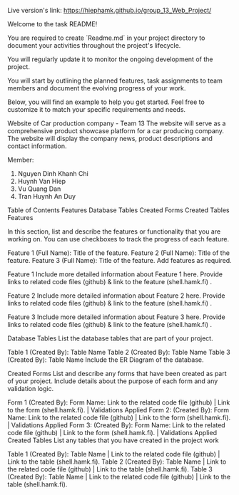 Live version's link:
https://hiephamk.github.io/group_13_Web_Project/

Welcome to the task README!

You are required to create ´Readme.md´ in your project directory to document your activities throughout the project's lifecycle.

You will regularly update it to monitor the ongoing development of the project.

You will start by outlining the planned features, task assignments to team members and document the evolving progress of your work.

Below, you will find an example to help you get started. Feel free to customize it to match your specific requirements and needs.

Website of Car production company - Team 13
The website will serve as a comprehensive product showcase platform for a car producing company. The website will display the company news, product descriptions and contact information.

Member:
1. Nguyen Dinh Khanh Chi
2. Huynh Van Hiep
3. Vu Quang Dan
4. Tran Huynh An Duy


Table of Contents
Features
Database Tables
Created Forms
Created Tables
Features

In this section, list and describe the features or functionality that you are working on. You can use checkboxes to track the progress of each feature.

 Feature 1 (Full Name): Title of the feature.
 Feature 2 (Full Name): Title of the feature.
 Feature 3 (Full Name): Title of the feature.
Add features as required.

Feature 1
Include more detailed information about Feature 1 here. Provide links to related code files (github) & link to the feature (shell.hamk.fi) .

Feature 2
Include more detailed information about Feature 2 here. Provide links to related code files (github) & link to the feature (shell.hamk.fi) .

Feature 3
Include more detailed information about Feature 3 here. Provide links to related code files (github) & link to the feature (shell.hamk.fi) .

Database Tables
List the database tables that are part of your project.

Table 1 (Created By): Table Name
Table 2 (Created By): Table Name
Table 3 (Created By): Table Name
Include the ER Diagram of the database.

Created Forms
List and describe any forms that have been created as part of your project. Include details about the purpose of each form and any validation logic.

Form 1 (Created By): Form Name: Link to the related code file (github) | Link to the form (shell.hamk.fi). | Validations Applied
Form 2: (Created By): Form Name: Link to the related code file (github) | Link to the form (shell.hamk.fi). | Validations Applied
Form 3: (Created By): Form Name: Link to the related code file (github) | Link to the form (shell.hamk.fi). | Validations Applied
Created Tables
List any tables that you have created in the project work

Table 1 (Created By): Table Name | Link to the related code file (github) | Link to the table (shell.hamk.fi).
Table 2 (Created By): Table Name | Link to the related code file (github) | Link to the table (shell.hamk.fi).
Table 3 (Created By): Table Name | Link to the related code file (github) | Link to the table (shell.hamk.fi).
